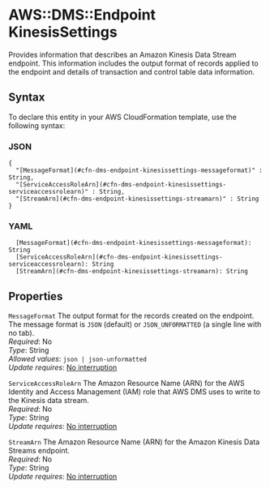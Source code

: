 # AWS::DMS::Endpoint KinesisSettings<a name="aws-properties-dms-endpoint-kinesissettings"></a>

Provides information that describes an Amazon Kinesis Data Stream endpoint\. This information includes the output format of records applied to the endpoint and details of transaction and control table data information\.

## Syntax<a name="aws-properties-dms-endpoint-kinesissettings-syntax"></a>

To declare this entity in your AWS CloudFormation template, use the following syntax:

### JSON<a name="aws-properties-dms-endpoint-kinesissettings-syntax.json"></a>

```
{
  "[MessageFormat](#cfn-dms-endpoint-kinesissettings-messageformat)" : String,
  "[ServiceAccessRoleArn](#cfn-dms-endpoint-kinesissettings-serviceaccessrolearn)" : String,
  "[StreamArn](#cfn-dms-endpoint-kinesissettings-streamarn)" : String
}
```

### YAML<a name="aws-properties-dms-endpoint-kinesissettings-syntax.yaml"></a>

```
  [MessageFormat](#cfn-dms-endpoint-kinesissettings-messageformat): String
  [ServiceAccessRoleArn](#cfn-dms-endpoint-kinesissettings-serviceaccessrolearn): String
  [StreamArn](#cfn-dms-endpoint-kinesissettings-streamarn): String
```

## Properties<a name="aws-properties-dms-endpoint-kinesissettings-properties"></a>

`MessageFormat`  <a name="cfn-dms-endpoint-kinesissettings-messageformat"></a>
The output format for the records created on the endpoint\. The message format is `JSON` \(default\) or `JSON_UNFORMATTED` \(a single line with no tab\)\.  
*Required*: No  
*Type*: String  
*Allowed values*: `json | json-unformatted`  
*Update requires*: [No interruption](https://docs.aws.amazon.com/AWSCloudFormation/latest/UserGuide/using-cfn-updating-stacks-update-behaviors.html#update-no-interrupt)

`ServiceAccessRoleArn`  <a name="cfn-dms-endpoint-kinesissettings-serviceaccessrolearn"></a>
The Amazon Resource Name \(ARN\) for the AWS Identity and Access Management \(IAM\) role that AWS DMS uses to write to the Kinesis data stream\.  
*Required*: No  
*Type*: String  
*Update requires*: [No interruption](https://docs.aws.amazon.com/AWSCloudFormation/latest/UserGuide/using-cfn-updating-stacks-update-behaviors.html#update-no-interrupt)

`StreamArn`  <a name="cfn-dms-endpoint-kinesissettings-streamarn"></a>
The Amazon Resource Name \(ARN\) for the Amazon Kinesis Data Streams endpoint\.  
*Required*: No  
*Type*: String  
*Update requires*: [No interruption](https://docs.aws.amazon.com/AWSCloudFormation/latest/UserGuide/using-cfn-updating-stacks-update-behaviors.html#update-no-interrupt)